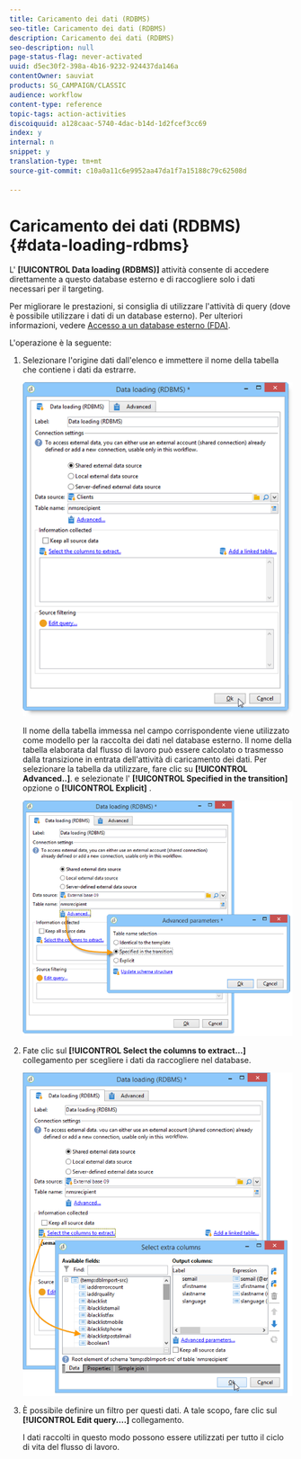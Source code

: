 ```yaml
---
title: Caricamento dei dati (RDBMS)
seo-title: Caricamento dei dati (RDBMS)
description: Caricamento dei dati (RDBMS)
seo-description: null
page-status-flag: never-activated
uuid: d5ec30f2-398a-4b16-9232-924437da146a
contentOwner: sauviat
products: SG_CAMPAIGN/CLASSIC
audience: workflow
content-type: reference
topic-tags: action-activities
discoiquuid: a128caac-5740-4dac-b14d-1d2fcef3cc69
index: y
internal: n
snippet: y
translation-type: tm+mt
source-git-commit: c10a0a11c6e9952aa47da1f7a15188c79c62508d

---
```



# Caricamento dei dati (RDBMS){#data-loading-rdbms}

L&#39; **[!UICONTROL Data loading (RDBMS)]** attività consente di accedere direttamente a questo database esterno e di raccogliere solo i dati necessari per il targeting.

Per migliorare le prestazioni, si consiglia di utilizzare l&#39;attività di query (dove è possibile utilizzare i dati di un database esterno). Per ulteriori informazioni, vedere [Accesso a un database esterno (FDA)](../../workflow/using/accessing-an-external-database--fda-.md).

L&#39;operazione è la seguente:

1. Selezionare l&#39;origine dati dall&#39;elenco e immettere il nome della tabella che contiene i dati da estrarre.

   ![](assets/s_advuser_wf_sgbd_sample_1.png)

   Il nome della tabella immessa nel campo corrispondente viene utilizzato come modello per la raccolta dei dati nel database esterno. Il nome della tabella elaborata dal flusso di lavoro può essere calcolato o trasmesso dalla transizione in entrata dell&#39;attività di caricamento dei dati. Per selezionare la tabella da utilizzare, fare clic su **[!UICONTROL Advanced..]**. e selezionate l&#39; **[!UICONTROL Specified in the transition]** opzione o **[!UICONTROL Explicit]** .

   ![](assets/s_advuser_wf_sgbd_sample_5.png)

1. Fate clic sul **[!UICONTROL Select the columns to extract...]** collegamento per scegliere i dati da raccogliere nel database.

   ![](assets/s_advuser_wf_sgbd_sample_2.png)

1. È possibile definire un filtro per questi dati. A tale scopo, fare clic sul **[!UICONTROL Edit query....]** collegamento.

   I dati raccolti in questo modo possono essere utilizzati per tutto il ciclo di vita del flusso di lavoro.

